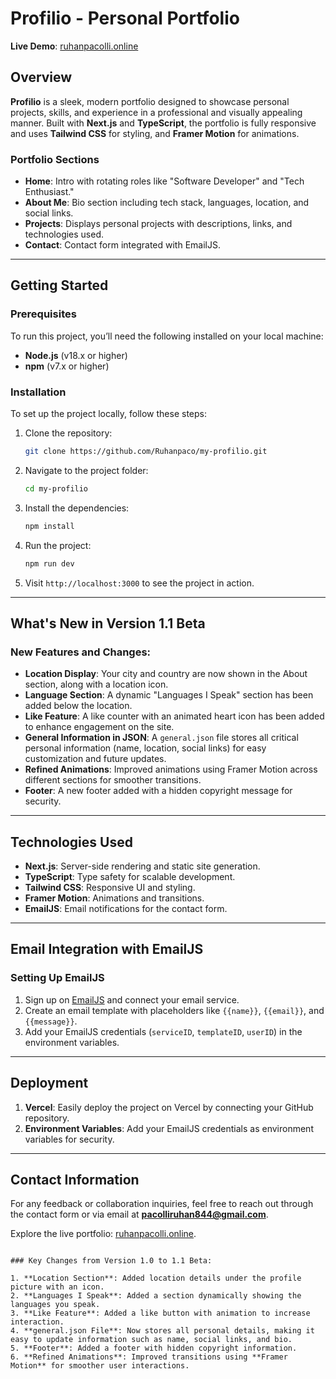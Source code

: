 # Profilio - Personal Portfolio

**Live Demo**: [ruhanpacolli.online](https://ruhanpacolli.online)

## Overview

**Profilio** is a sleek, modern portfolio designed to showcase personal projects, skills, and experience in a professional and visually appealing manner. Built with **Next.js** and **TypeScript**, the portfolio is fully responsive and uses **Tailwind CSS** for styling, and **Framer Motion** for animations.

### Portfolio Sections

- **Home**: Intro with rotating roles like "Software Developer" and "Tech Enthusiast."
- **About Me**: Bio section including tech stack, languages, location, and social links.
- **Projects**: Displays personal projects with descriptions, links, and technologies used.
- **Contact**: Contact form integrated with EmailJS.

---

## Getting Started

### Prerequisites

To run this project, you’ll need the following installed on your local machine:

- **Node.js** (v18.x or higher)
- **npm** (v7.x or higher)

### Installation

To set up the project locally, follow these steps:

1. Clone the repository:
   
   ```bash
   git clone https://github.com/Ruhanpaco/my-profilio.git
   ```

2. Navigate to the project folder:
   
   ```bash
   cd my-profilio
   ```

3. Install the dependencies:

   ```bash
   npm install
   ```

4. Run the project:

   ```bash
   npm run dev
   ```

5. Visit `http://localhost:3000` to see the project in action.

---

## What's New in Version 1.1 Beta

### New Features and Changes:

- **Location Display**: Your city and country are now shown in the About section, along with a location icon.
- **Language Section**: A dynamic "Languages I Speak" section has been added below the location.
- **Like Feature**: A like counter with an animated heart icon has been added to enhance engagement on the site.
- **General Information in JSON**: A `general.json` file stores all critical personal information (name, location, social links) for easy customization and future updates.
- **Refined Animations**: Improved animations using Framer Motion across different sections for smoother transitions.
- **Footer**: A new footer added with a hidden copyright message for security.

---

## Technologies Used

- **Next.js**: Server-side rendering and static site generation.
- **TypeScript**: Type safety for scalable development.
- **Tailwind CSS**: Responsive UI and styling.
- **Framer Motion**: Animations and transitions.
- **EmailJS**: Email notifications for the contact form.

---

## Email Integration with EmailJS

### Setting Up EmailJS

1. Sign up on [EmailJS](https://www.emailjs.com/) and connect your email service.
2. Create an email template with placeholders like `{{name}}`, `{{email}}`, and `{{message}}`.
3. Add your EmailJS credentials (`serviceID`, `templateID`, `userID`) in the environment variables.

---

## Deployment

1. **Vercel**: Easily deploy the project on Vercel by connecting your GitHub repository.
2. **Environment Variables**: Add your EmailJS credentials as environment variables for security.

---

## Contact Information

For any feedback or collaboration inquiries, feel free to reach out through the contact form or via email at **pacolliruhan844@gmail.com**.

Explore the live portfolio: [ruhanpacolli.online](https://ruhanpacolli.online).
```

### Key Changes from Version 1.0 to 1.1 Beta:

1. **Location Section**: Added location details under the profile picture with an icon.
2. **Languages I Speak**: Added a section dynamically showing the languages you speak.
3. **Like Feature**: Added a like button with animation to increase interaction.
4. **general.json File**: Now stores all personal details, making it easy to update information such as name, social links, and bio.
5. **Footer**: Added a footer with hidden copyright information.
6. **Refined Animations**: Improved transitions using **Framer Motion** for smoother user interactions.
